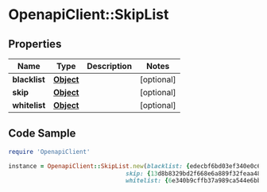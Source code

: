 # OpenapiClient::SkipList

## Properties

Name | Type | Description | Notes
------------ | ------------- | ------------- | -------------
**blacklist** | [**Object**](.md) |  | [optional] 
**skip** | [**Object**](.md) |  | [optional] 
**whitelist** | [**Object**](.md) |  | [optional] 

## Code Sample

```ruby
require 'OpenapiClient'

instance = OpenapiClient::SkipList.new(blacklist: {edecbf6bd03ef340e0c6cd438a4069c2&#x3D;{comment&#x3D;example3}},
                                 skip: {13d8b8329bd2f668e6a889f32feaa48c832dbf0c&#x3D;{comment&#x3D;example4, engines&#x3D;[totaldefense]}},
                                 whitelist: {6e340b9cffb37a989ca544e6bb780a2c78901d3fb33738768511a30617afa01d&#x3D;{comment&#x3D;example5}, df72d035b31b1ff89f752e83af14b9e9dcf4913d9954f074546860d10b6908fb&#x3D;{comment&#x3D;example2}})
```



